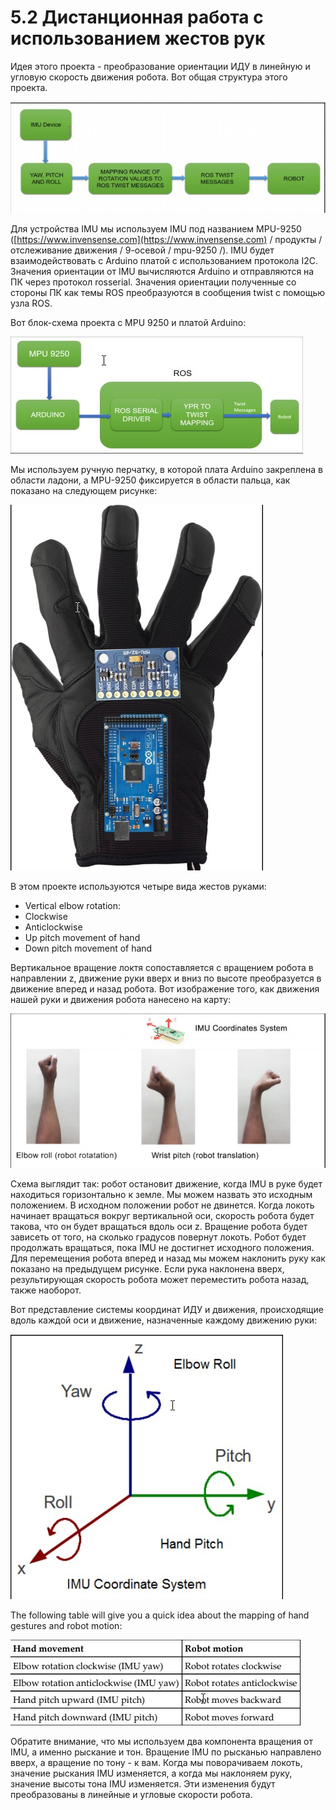 # 5.2 Дистанционная работа с использованием жестов рук

Идея этого проекта - преобразование ориентации ИДУ в линейную и угловую скорость движения робота. Вот общая структура этого проекта.

![&#x420;&#x438;&#x441;&#x443;&#x43D;&#x43E;&#x43A; 2: &#x411;&#x430;&#x437;&#x43E;&#x432;&#x430;&#x44F; &#x441;&#x442;&#x440;&#x443;&#x43A;&#x442;&#x443;&#x440;&#x430; &#x43F;&#x440;&#x43E;&#x435;&#x43A;&#x442;&#x430; Teleop &#x441; &#x436;&#x435;&#x441;&#x442;&#x430;&#x43C;&#x438;](../.gitbook/assets/ac0mghzu%20%281%29.jpg)

Для устройства IMU мы используем IMU под названием MPU-9250 \([https://www.invensense.com](https://www.invensense.com) / продукты / отслеживание движения / 9-осевой / mpu-9250 /\). IMU будет взаимодействовать с Arduino платой с использованием протокола I2C. Значения ориентации от IMU вычисляются Arduino и отправляются на ПК через протокол rosserial. Значения ориентации полученные со стороны ПК как темы ROS преобразуются в сообщения twist с помощью узла ROS.

Вот блок-схема проекта с MPU 9250 и платой Arduino:

![&#x420;&#x438;&#x441;&#x443;&#x43D;&#x43E;&#x43A; 3: &#x424;&#x443;&#x43D;&#x43A;&#x446;&#x438;&#x43E;&#x43D;&#x430;&#x43B;&#x44C;&#x43D;&#x430;&#x44F; &#x431;&#x43B;&#x43E;&#x43A;-&#x441;&#x445;&#x435;&#x43C;&#x430; &#x43F;&#x440;&#x43E;&#x435;&#x43A;&#x442;&#x430; &#x442;&#x435;&#x43B;&#x435;&#x43E;&#x431;&#x44A;&#x435;&#x43A;&#x442;&#x430; &#x440;&#x43E;&#x431;&#x43E;&#x442;&#x430;](../.gitbook/assets/4br23r0p%20%286%29.jpg)

Мы используем ручную перчатку, в которой плата Arduino закреплена в области ладони, а MPU-9250 фиксируется в области пальца, как показано на следующем рисунке:

![&#x420;&#x438;&#x441;&#x443;&#x43D;&#x43E;&#x43A; 4: &#x420;&#x443;&#x447;&#x43D;&#x430;&#x44F; &#x43F;&#x435;&#x440;&#x447;&#x430;&#x442;&#x43A;&#x430; &#x441; Arduino &#x438; MPU-9250](../.gitbook/assets/4br23r0p%20%282%29.jpg)

В этом проекте используются четыре вида жестов руками:

* Vertical elbow rotation: 
* Clockwise 
* Anticlockwise 
* Up pitch movement of hand 
* Down pitch movement of hand

Вертикальное вращение локтя сопоставляется с вращением робота в направлении z, движение руки вверх и вниз по высоте преобразуется в движение  вперед и назад робота. Вот изображение того, как движения нашей руки и движения робота нанесено на карту:

![&#x420;&#x438;&#x441;&#x443;&#x43D;&#x43E;&#x43A; 5: &#x416;&#x435;&#x441;&#x442;&#x44B; &#x440;&#x443;&#x43A; &#x438; &#x441;&#x43E;&#x43E;&#x442;&#x432;&#x435;&#x442;&#x441;&#x442;&#x432;&#x443;&#x44E;&#x449;&#x435;&#x435; &#x43E;&#x442;&#x43E;&#x431;&#x440;&#x430;&#x436;&#x435;&#x43D;&#x438;&#x435; &#x434;&#x432;&#x438;&#x436;&#x435;&#x43D;&#x438;&#x44F;](../.gitbook/assets/4br23r0p%20%281%29.jpg)

Схема выглядит так: робот остановит движение, когда IMU в руке будет находиться горизонтально к земле. Мы можем назвать это исходным положением. В исходном положении робот не двинется. Когда локоть начинает вращаться вокруг вертикальной оси, скорость робота будет такова, что он будет вращаться вдоль оси z. Вращение робота будет зависеть от того, на сколько градусов повернут локоть. Робот будет продолжать вращаться, пока IMU не достигнет исходного положения. Для перемещения робота вперед и назад мы можем наклонить руку как показано на предыдущем рисунке. Если рука наклонена вверх, результирующая скорость робота может переместить робота назад, также наоборот.

Вот представление системы координат ИДУ и движения, происходящие вдоль каждой оси и движение, назначенные каждому движению руки:

![&#x420;&#x438;&#x441;&#x443;&#x43D;&#x43E;&#x43A; 6: &#x416;&#x435;&#x441;&#x442;&#x44B; &#x440;&#x443;&#x43A; &#x438; &#x438;&#x445; &#x43E;&#x442;&#x43E;&#x431;&#x440;&#x430;&#x436;&#x435;&#x43D;&#x438;&#x435; &#x434;&#x432;&#x438;&#x436;&#x435;&#x43D;&#x438;&#x44F;](../.gitbook/assets/4br23r0p%20%287%29.jpg)

The following table will give you a quick idea about the mapping of hand gestures and robot motion:

![](../.gitbook/assets/4br23r0p%20%288%29.jpg)

Обратите внимание, что мы используем два компонента вращения от IMU, а именно рыскание и тон. Вращение IMU по рысканью направлено вверх, а вращение по тону - к вам. Когда мы поворачиваем локоть, значение рыскания IMU изменяется, а когда мы наклоняем руку, значение высоты тона IMU изменяется. Эти изменения будут преобразованы в линейные и угловые скорости робота.


